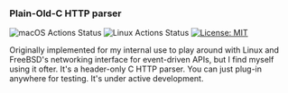 ### Plain-Old-C HTTP parser
![macOS Actions Status](https://github.com/harsath/poc-http-parser/workflows/macOS/badge.svg) ![Linux Actions Status](https://github.com/harsath/poc-http-parser/workflows/Linux/badge.svg) [![License: MIT](https://img.shields.io/badge/License-MIT-yellow.svg)](https://opensource.org/licenses/MIT)

Originally implemented for my internal use to play around with Linux and FreeBSD's networking interface for event-driven
APIs, but I find myself using it ofter.
It's a header-only C HTTP parser. You can just plug-in anywhere for testing.
It's under active development.
